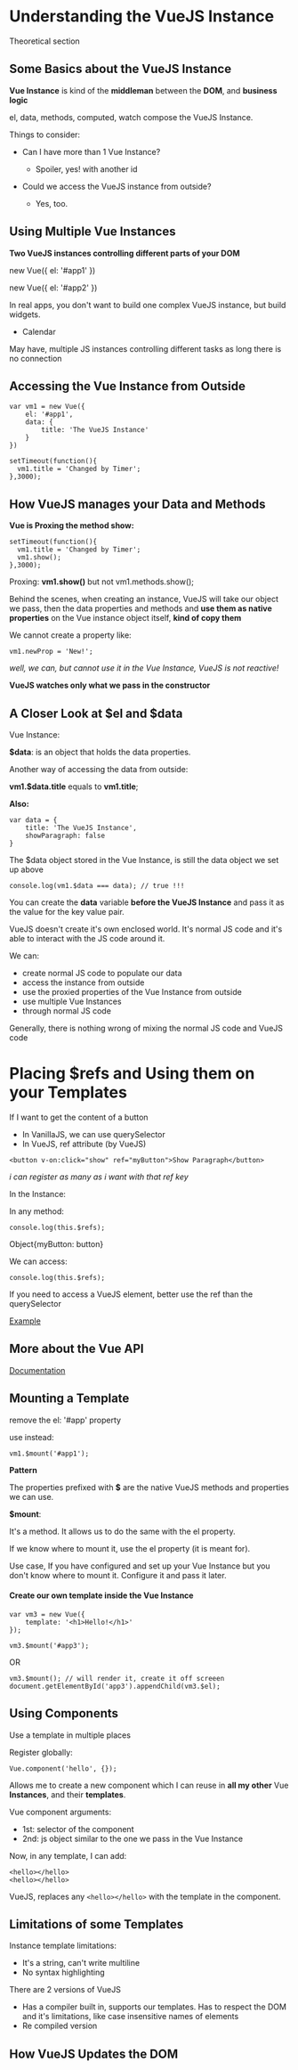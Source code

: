 # Understanding the VueJS Instance

Theoretical section

## Some Basics about the VueJS Instance

**Vue Instance** is kind of the **middleman** between the **DOM**, and **business logic**

el, data, methods, computed, watch compose the VueJS Instance.

Things to consider:

* Can I have more than 1 Vue Instance?
	* Spoiler, yes! with another id

* Could we access the VueJS instance from outside?
	* Yes, too.


## Using Multiple Vue Instances

**Two VueJS instances controlling different parts of your DOM** 

new Vue({
	el: '#app1'
})

new Vue({
	el: '#app2'
})



In real apps, you don't want to build one complex VueJS instance, but build widgets.

* Calendar

May have, multiple JS instances controlling different tasks as long there is no connection

## Accessing the Vue Instance from Outside
```
var vm1 = new Vue({
	el: '#app1',
	data: {
		title: 'The VueJS Instance'
	}
})

setTimeout(function(){
  vm1.title = 'Changed by Timer';
},3000);
```

## How VueJS manages your Data and Methods

**Vue is Proxing the method show:**

```
setTimeout(function(){
  vm1.title = 'Changed by Timer';
  vm1.show();
},3000);
```

Proxing: **vm1.show()** but not vm1.methods.show();

Behind the scenes, when creating an instance, VueJS will take our object we pass, then the data properties and methods and **use them as native properties** on the Vue instance object itself, **kind of copy them**

We cannot create a property like:
```
vm1.newProp = 'New!';
```
_well, we can, but cannot use it in the Vue Instance, VueJS is not reactive!_

**VueJS watches only what we pass in the constructor**

## A Closer Look at $el and $data

Vue Instance:

**$data**: is an object that holds the data properties.

Another way of accessing the data from outside:

**vm1.$data.title** equals to **vm1.title**;

**Also:**

```
var data = {
	title: 'The VueJS Instance',
	showParagraph: false
}
```
The $data object stored in the Vue Instance, is still the data object we set up above

```
console.log(vm1.$data === data); // true !!!
```

You can create the **data** variable **before the VueJS Instance** and pass it as the value for the key value pair. 

VueJS doesn't create it's own enclosed world. It's normal JS code and it's able to interact with the JS code around it.

We can:

* create normal JS code to populate our data
* access the instance from outside
* use the proxied properties of the Vue Instance from outside
* use multiple Vue Instances
* through normal JS code

Generally, there is nothing wrong of mixing the normal JS code and VueJS code

# Placing $refs and Using them on your Templates

If I want to get the content of a button

* In VanillaJS, we can use querySelector
* In VueJS, ref attribute (by VueJS)

```
<button v-on:click="show" ref="myButton">Show Paragraph</button>
```
_i can register as many as i want with that ref key_

In the Instance:

In any method:
```
console.log(this.$refs);
```

Object{myButton: button}

We can access:

```
console.log(this.$refs);
```

If you need to access a VueJS element, better use the ref than the querySelector


[Example](https://codepen.io/ioanmeri/pen/pooeLzL)

## More about the Vue API

[Documentation](https://vuejs.org/v2/api/)


## Mounting a Template
remove the el: '#app' property

use instead:
```
vm1.$mount('#app1');
```

**Pattern**

The properties prefixed with **$** are the native VueJS methods and properties we can use.

**$mount**:

It's a method. It allows us to do the same with the el property.

If we know where to mount it, use the el property (it is meant for).

Use case, If you have configured and set up your Vue Instance but you don't know where to mount it.
Configure it and pass it later.

#### Create our own template inside the Vue Instance
```
var vm3 = new Vue({
	template: '<h1>Hello!</h1>'
});

vm3.$mount('#app3');
```
OR

```
vm3.$mount(); // will render it, create it off screeen
document.getElementById('app3').appendChild(vm3.$el);
```

## Using Components

Use a template in multiple places

Register globally:

```
Vue.component('hello', {});
```

Allows me to create a new component which I can reuse in **all my other** Vue **Instances**, and their **templates**. 

Vue component arguments:

* 1st: selector of the component
* 2nd: js object similar to the one we pass in the Vue Instance

Now, in any template, I can add:

```
<hello></hello>
<hello></hello>
```

VueJS, replaces any ```<hello></hello>``` with the template in the component.

## Limitations of some Templates

Instance template limitations:

* It's a string, can't write multiline
* No syntax highlighting

There are 2 versions of VueJS

* Has a compiler built in, supports our templates. Has to respect the DOM and it's limitations, like case insensitive names of elements
* Re compiled version

## How VueJS Updates the DOM